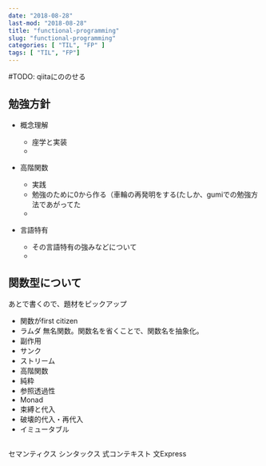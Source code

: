 ```yaml
---
date: "2018-08-28"
last-mod: "2018-08-28"
title: "functional-programming"
slug: "functional-programming"
categories: [ "TIL", "FP" ]
tags: [ "TIL", "FP"]
---
```


#TODO: qiitaにののせる
## 勉強方針

- 概念理解
  - 座学と実装
  - 

- 高階関数
  - 実践
  - 勉強のために0から作る（車輪の再発明をする(たしか、gumiでの勉強方法であがってた
  - 

- 言語特有
  - その言語特有の強みなどについて
  - 

## 関数型について

あとで書くので、題材をピックアップ

- 関数がfirst citizen
- ラムダ
  無名関数。関数名を省くことで、関数名を抽象化。
- 副作用
- サンク
- ストリーム
- 高階関数
- 純粋
- 参照透過性
- Monad
- 束縛と代入
- 破壊的代入・再代入
- イミュータブル


## 

セマンティクス
シンタックス
式コンテキスト
文Express
